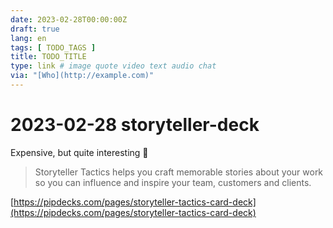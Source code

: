 ```yaml
---
date: 2023-02-28T00:00:00Z
draft: true
lang: en
tags: [ TODO_TAGS ]
title: TODO_TITLE
type: link # image quote video text audio chat
via: "[Who](http://example.com)"
---
```



# 2023-02-28 storyteller-deck


Expensive, but quite interesting 🤔

> Storyteller Tactics helps you craft memorable stories about your work so you can influence and inspire your team, customers and clients.

[https://pipdecks.com/pages/storyteller-tactics-card-deck](https://pipdecks.com/pages/storyteller-tactics-card-deck)

